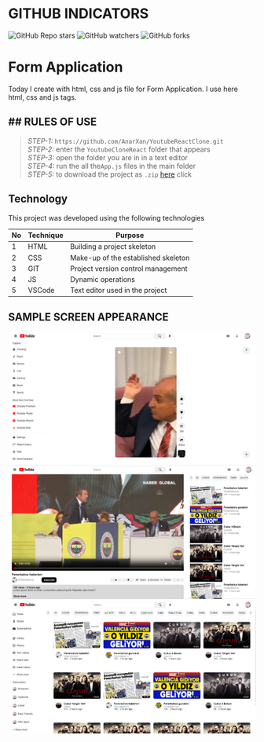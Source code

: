 # GITHUB INDICATORS

![GitHub Repo stars](https://img.shields.io/github/stars/cavidsuleyman/Ballon-Game?style=for-the-badge)
![GitHub watchers](https://img.shields.io/github/watchers/cavidsuleyman/Ballon-Game?style=for-the-badge)
![GitHub forks](https://img.shields.io/github/forks/cavidsuleyman/Ballon-Game?style=for-the-badge)

  # Form Application

Today I create with html, css and js file for Form Application. I use here html, css and js tags. 
## ## RULES OF USE

> *STEP-1:* `https://github.com/AnarXan/YoutubeReactClone.git` <br/>
> *STEP-2:*  enter the `YoutubeCloneReact` folder that appears <br/>
> *STEP-3:*  open the folder you are in in a text editor <br/>
> *STEP-4:*  run the  all the`App.js` files in the main folder <br/>
> *STEP-5:*  to download the project as `.zip`  [here](https://github.com/AnarXan/YoutubeReactClone/archive/refs/heads/master.zip) click <br/>


## Technology

This project was developed using the following technologies

| No | Technique | Purpose |
| - | ---------- | --------------------- |
| 1 | HTML | Building a project skeleton |
| 2 | CSS |  Make-up of the established skeleton |
| 3 | GIT |  Project version control management |
| 4 | JS | Dynamic operations |
| 5 | VSCode | Text editor used in the project |


## SAMPLE SCREEN APPEARANCE

![There was a screenshot here](./screen-1.png)
![There was a screenshot here](./screen-2.png)
![There was a screenshot here](./screen-4.png)
